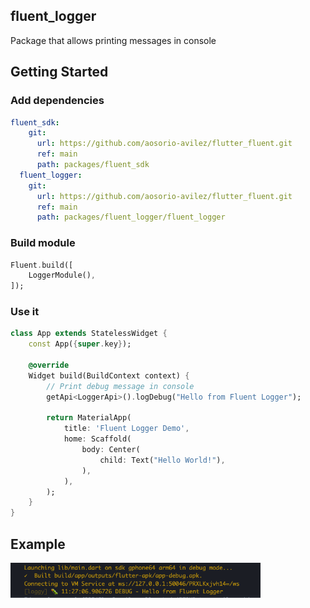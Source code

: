 ## fluent_logger
Package that allows printing messages in console

## Getting Started

### Add dependencies

```yaml
fluent_sdk:
    git:
      url: https://github.com/aosorio-avilez/flutter_fluent.git
      ref: main
      path: packages/fluent_sdk
  fluent_logger:
    git:
      url: https://github.com/aosorio-avilez/flutter_fluent.git
      ref: main
      path: packages/fluent_logger/fluent_logger
```

### Build module

```dart
Fluent.build([
    LoggerModule(),
]);
```

### Use it
```dart
class App extends StatelessWidget {
    const App({super.key});

    @override
    Widget build(BuildContext context) {
        // Print debug message in console
        getApi<LoggerApi>().logDebug("Hello from Fluent Logger");
        
        return MaterialApp(
            title: 'Fluent Logger Demo',
            home: Scaffold(
                body: Center(
                    child: Text("Hello World!"),
                ),
            ),
        );
    }
}
```

## Example

<img src="https://raw.githubusercontent.com/aosorio-avilez/flutter_fluent/main/resources/fluent_logger_example.png" width="400" />